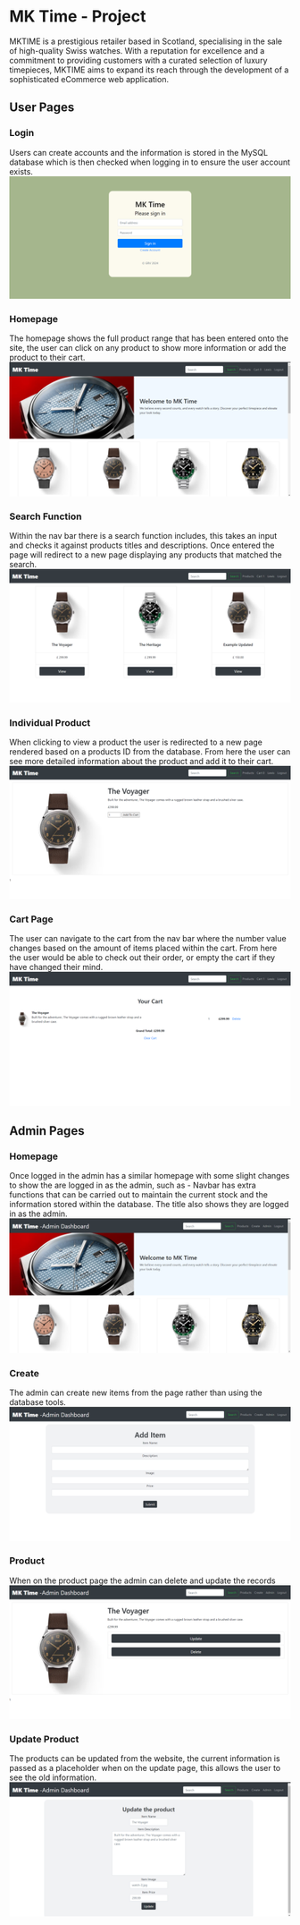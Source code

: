 # MK Time - Project

MKTIME is a prestigious retailer based in Scotland, specialising in the sale of high-quality Swiss watches. With a reputation for excellence and a commitment to providing customers with a curated selection of luxury timepieces, MKTIME aims to expand its reach through the development of a sophisticated eCommerce web application.

## User Pages

### Login

Users can create accounts and the information is stored in the MySQL database which is then checked when logging in to ensure the user account exists.
![User Login Screenshot](https://github.com/LGRV-alt/CodeSpace2024/blob/main/MK-Time%20Project/Images/User-Login.png)

### Homepage

The homepage shows the full product range that has been entered onto the site, the user can click on any product to show more information or add the product to their cart.
![User Home Page](https://github.com/LGRV-alt/CodeSpace2024/blob/main/MK-Time%20Project/Images/Home-Page.png)

### Search Function

Within the nav bar there is a search function includes, this takes an input and checks it against products titles and descriptions. Once entered the page will redirect to a new page displaying any products that matched the search.
![User Search Page](https://github.com/LGRV-alt/CodeSpace2024/blob/main/MK-Time%20Project/Images/Search-Page.png)

### Individual Product

When clicking to view a product the user is redirected to a new page rendered based on a products ID from the database. From here the user can see more detailed information about the product and add it to their cart.
![Product Page](https://github.com/LGRV-alt/CodeSpace2024/blob/main/MK-Time%20Project/Images/Product-Page.png)

### Cart Page

The user can navigate to the cart from the nav bar where the number value changes based on the amount of items placed within the cart. From here the user would be able to check out their order, or empty the cart if they have changed their mind.
![Cart Page](https://github.com/LGRV-alt/CodeSpace2024/blob/main/MK-Time%20Project/Images/Cart-Page.png)

## Admin Pages

### Homepage

Once logged in the admin has a similar homepage with some slight changes to show the are logged in as the admin, such as - Navbar has extra functions that can be carried out to maintain the current stock and the information stored within the database. The title also shows they are logged in as the admin.
![Admin mainpage](https://github.com/LGRV-alt/CodeSpace2024/blob/main/MK-Time%20Project/Images/Admin-Main.png)

### Create

The admin can create new items from the page rather than using the database tools.
![Admin mainpage](https://github.com/LGRV-alt/CodeSpace2024/blob/main/MK-Time%20Project/Images/Admin-Create.png)

### Product

When on the product page the admin can delete and update the records
![Admin Product Page](https://github.com/LGRV-alt/CodeSpace2024/blob/main/MK-Time%20Project/Images/Admin-Product.png)

### Update Product

The products can be updated from the website, the current information is passed as a placeholder when on the update page, this allows the user to see the old information.
![Admin Product Page](https://github.com/LGRV-alt/CodeSpace2024/blob/main/MK-Time%20Project/Images/Admin-Update.png)
